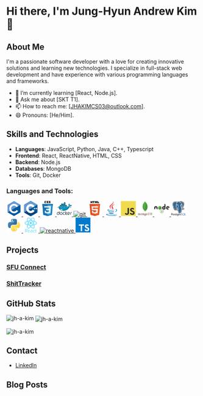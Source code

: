 # Hi there, I'm Jung-Hyun Andrew Kim 👋

## About Me

I'm a passionate software developer with a love for creating innovative solutions and learning new technologies. I specialize in full-stack web development and have experience with various programming languages and frameworks.

- 🌱 I’m currently learning [React, Node.js].
- 💬 Ask me about [SKT T1].
- 📫 How to reach me: [JHAKIMCS03@outlook.com].
- 😄 Pronouns: [He/Him].

## Skills and Technologies

- **Languages**: JavaScript, Python, Java, C++, Typescript
- **Frontend**: React, ReactNative, HTML, CSS
- **Backend**: Node.js
- **Databases**: MongoDB
- **Tools**: Git, Docker
<h3 align="left">Languages and Tools:</h3>
<p align="left"> <a href="https://www.cprogramming.com/" target="_blank" rel="noreferrer"> <img src="https://raw.githubusercontent.com/devicons/devicon/master/icons/c/c-original.svg" alt="c" width="40" height="40"/> </a> <a href="https://www.w3schools.com/cpp/" target="_blank" rel="noreferrer"> <img src="https://raw.githubusercontent.com/devicons/devicon/master/icons/cplusplus/cplusplus-original.svg" alt="cplusplus" width="40" height="40"/> </a> <a href="https://www.w3schools.com/css/" target="_blank" rel="noreferrer"> <img src="https://raw.githubusercontent.com/devicons/devicon/master/icons/css3/css3-original-wordmark.svg" alt="css3" width="40" height="40"/> </a> <a href="https://www.docker.com/" target="_blank" rel="noreferrer"> <img src="https://raw.githubusercontent.com/devicons/devicon/master/icons/docker/docker-original-wordmark.svg" alt="docker" width="40" height="40"/> </a> <a href="https://git-scm.com/" target="_blank" rel="noreferrer"> <img src="https://www.vectorlogo.zone/logos/git-scm/git-scm-icon.svg" alt="git" width="40" height="40"/> </a> <a href="https://www.w3.org/html/" target="_blank" rel="noreferrer"> <img src="https://raw.githubusercontent.com/devicons/devicon/master/icons/html5/html5-original-wordmark.svg" alt="html5" width="40" height="40"/> </a> <a href="https://www.java.com" target="_blank" rel="noreferrer"> <img src="https://raw.githubusercontent.com/devicons/devicon/master/icons/java/java-original.svg" alt="java" width="40" height="40"/> </a> <a href="https://developer.mozilla.org/en-US/docs/Web/JavaScript" target="_blank" rel="noreferrer"> <img src="https://raw.githubusercontent.com/devicons/devicon/master/icons/javascript/javascript-original.svg" alt="javascript" width="40" height="40"/> </a> <a href="https://www.mongodb.com/" target="_blank" rel="noreferrer"> <img src="https://raw.githubusercontent.com/devicons/devicon/master/icons/mongodb/mongodb-original-wordmark.svg" alt="mongodb" width="40" height="40"/> </a> <a href="https://nodejs.org" target="_blank" rel="noreferrer"> <img src="https://raw.githubusercontent.com/devicons/devicon/master/icons/nodejs/nodejs-original-wordmark.svg" alt="nodejs" width="40" height="40"/> </a> <a href="https://www.postgresql.org" target="_blank" rel="noreferrer"> <img src="https://raw.githubusercontent.com/devicons/devicon/master/icons/postgresql/postgresql-original-wordmark.svg" alt="postgresql" width="40" height="40"/> </a> <a href="https://www.python.org" target="_blank" rel="noreferrer"> <img src="https://raw.githubusercontent.com/devicons/devicon/master/icons/python/python-original.svg" alt="python" width="40" height="40"/> </a> <a href="https://reactjs.org/" target="_blank" rel="noreferrer"> <img src="https://raw.githubusercontent.com/devicons/devicon/master/icons/react/react-original-wordmark.svg" alt="react" width="40" height="40"/> </a> <a href="https://reactnative.dev/" target="_blank" rel="noreferrer"> <img src="https://reactnative.dev/img/header_logo.svg" alt="reactnative" width="40" height="40"/> </a> <a href="https://www.typescriptlang.org/" target="_blank" rel="noreferrer"> <img src="https://raw.githubusercontent.com/devicons/devicon/master/icons/typescript/typescript-original.svg" alt="typescript" width="40" height="40"/> </a> </p>

## Projects

### [SFU Connect](https://github.com/SFU-Surge-Projects-Team-Yellow/backend)


### [ShitTracker](https://github.com/JH-A-Kim/ShitTrackerHosted)


## GitHub Stats

<p><img align="left" src="https://github-readme-stats.vercel.app/api/top-langs?username=jh-a-kim&show_icons=true&locale=en&layout=compact&count_private=true&theme=tokyonight" alt="jh-a-kim" /></p>

<p>&nbsp;<img align="center" src="https://github-readme-stats.vercel.app/api?username=jh-a-kim&show_icons=true&locale=en&count_private=true&theme=tokyonight" alt="jh-a-kim" /></p>

<p><img align="center" src="https://github-readme-streak-stats.herokuapp.com/?user=jh-a-kim&theme=tokyonight" alt="jh-a-kim" /></p>

## Contact

- [LinkedIn](https://www.linkedin.com/in/jung-hyun-andrew-kim-bb04822b6/)

## Blog Posts
